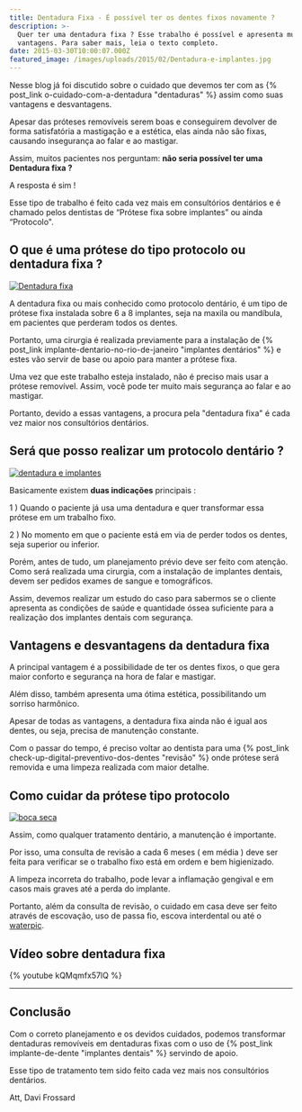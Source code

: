 ```yaml
---
title: Dentadura Fixa - É possível ter os dentes fixos novamente ?
description: >-
  Quer ter uma dentadura fixa ? Esse trabalho é possível e apresenta muitas
  vantagens. Para saber mais, leia o texto completo.
date: 2015-03-30T10:00:07.000Z
featured_image: /images/uploads/2015/02/Dentadura-e-implantes.jpg
---
```

Nesse blog já foi discutido sobre o cuidado que devemos ter com as {% post_link o-cuidado-com-a-dentadura "dentaduras" %} assim como suas vantagens e desvantagens. 

Apesar das próteses removíveis serem boas e conseguirem devolver de forma satisfatória a mastigação e a estética, elas ainda não são fixas, causando insegurança ao falar e ao mastigar. 

Assim, muitos pacientes nos perguntam: **não seria possível ter uma Dentadura fixa ?** 

A resposta é sim ! 

Esse tipo de trabalho é feito cada vez mais em consultórios dentários e é chamado pelos dentistas de “Prótese fixa sobre implantes” ou ainda “Protocolo".

## **O que é uma prótese do tipo protocolo ou dentadura fixa ?**

[![Dentadura fixa](/images/uploads/2015/03/Dentadura-fixa-1024x680.jpg)](/images/uploads/2015/03/Dentadura-fixa.jpg) 

A dentadura fixa ou mais conhecido como protocolo dentário, é um tipo de prótese fixa instalada sobre 6 a 8 implantes, seja na maxila ou mandíbula, em pacientes que perderam todos os dentes. 

Portanto, uma cirurgia é realizada previamente para a instalação de {% post_link implante-dentario-no-rio-de-janeiro "implantes dentários" %} e estes vão servir de base ou apoio para manter a prótese fixa. 

Uma vez que este trabalho esteja instalado, não é preciso mais usar a prótese removível. Assim, você pode ter muito mais segurança ao falar e ao mastigar. 

Portanto, devido a essas vantagens, a procura pela "dentadura fixa" é cada vez maior nos consultórios dentários.

## **Será que posso realizar um protocolo dentário ?**

[![dentadura e implantes](/images/uploads/2015/03/dentadura-e-implantes-1024x773.jpg)](/images/uploads/2015/03/dentadura-e-implantes.jpg) 

Basicamente existem **duas indicações** principais : 

1 ) Quando o paciente já usa uma dentadura e quer transformar essa prótese em um trabalho fixo. 

2 ) No momento em que o paciente está em via de perder todos os dentes, seja superior ou inferior. 

Porém, antes de tudo, um planejamento prévio deve ser feito com atenção. Como será realizada uma cirurgia, com a instalação de implantes dentais, devem ser pedidos exames de sangue e tomográficos. 

Assim, devemos realizar um estudo do caso para sabermos se o cliente apresenta as condições de saúde e quantidade óssea suficiente para a realização dos implantes dentais com segurança.

## **Vantagens e desvantagens da dentadura fixa**

A principal vantagem é a possibilidade de ter os dentes fixos, o que gera maior conforto e segurança na hora de falar e mastigar. 

Além disso, também apresenta uma ótima estética, possibilitando um sorriso harmônico. 

Apesar de todas as vantagens, a dentadura fixa ainda não é igual aos dentes, ou seja, precisa de manutenção constante. 

Com o passar do tempo, é preciso voltar ao dentista para uma {% post_link check-up-digital-preventivo-dos-dentes "revisão" %} onde prótese será removida e uma limpeza realizada com maior detalhe.

## **Como cuidar da prótese tipo protocolo**

[![boca seca](/images/uploads/2014/09/falta-de-saliva.jpg)](/images/uploads/2014/09/falta-de-saliva.jpg) 

Assim, como qualquer tratamento dentário, a manutenção é importante. 

Por isso, uma consulta de revisão a cada 6 meses ( em média ) deve ser feita para verificar se o trabalho fixo está em ordem e bem higienizado. 

A limpeza incorreta do trabalho, pode levar a inflamação gengival e em casos mais graves até a perda do implante. 

Portanto, além da consulta de revisão, o cuidado em casa deve ser feito através de escovação, uso de passa fio, escova interdental ou até o [waterpic](http://www.waterpik.com.br).

## Vídeo sobre dentadura fixa 

{% youtube kQMqmfx57lQ %}

---

## **Conclusão**

Com o correto planejamento e os devidos cuidados, podemos transformar dentaduras removíveis em dentaduras fixas com o uso de {% post_link implante-de-dente "implantes dentais" %} servindo de apoio. 

Esse tipo de tratamento tem sido feito cada vez mais nos consultórios dentários. 

Att, Davi Frossard
